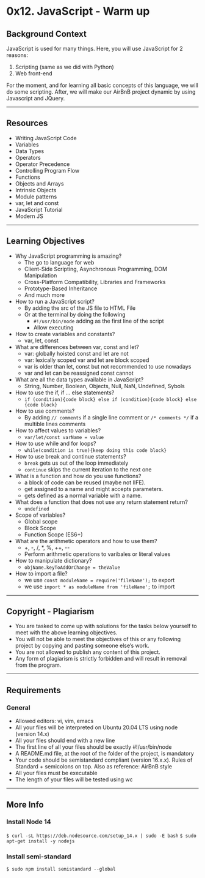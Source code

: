 # 0x12. JavaScript - Warm up

## Background Context

JavaScript is used for many things. Here, you will use JavaScript for 2 reasons:

1. Scripting (same as we did with Python)
2. Web front-end

For the moment, and for learning all basic concepts of this language, we will do some scripting. After, we will make our AirBnB project dynamic by using Javascript and JQuery.

---

## Resources

- Writing JavaScript Code
- Variables
- Data Types
- Operators
- Operator Precedence
- Controlling Program Flow
- Functions
- Objects and Arrays
- Intrinsic Objects
- Module patterns
- var, let and const
- JavaScript Tutorial
- Modern JS

---

## Learning Objectives

- Why JavaScript programming is amazing?
  - The go to language for web
  - Client-Side Scripting, Asynchronous Programming, DOM Manipulation
  - Cross-Platform Compatibility, Libraries and Frameworks
  - Prototype-Based Inheritance
  - And much more
- How to run a JavaScript script?
  - By adding the src of the JS file to HTML File
  - Or at the terminal by doing the following
    - `#!/usr/bin/node` adding as the first line of the script
    - Allow executing
- How to create variables and constants?
  - var, let, const
- What are differences between var, const and let?
  - var: globally hoisted const and let are not
  - var: lexically scoped var and let are block scoped
  - var is older than let, const but not recommended to use nowadays
  - var and let can be reassigned const cannot
- What are all the data types available in JavaScript?
  - String, Number, Boolean, Objects, Null, NaN, Undefined, Sybols
- How to use the if, if ... else statements?
  - `if (condition){code block} else if (condition){code block} else {code block}`
- How to use comments?
  - By adding `// comments` if a single line comment or `/* comments */` if a multible lines comments
- How to affect values to variables?
  - `var/let/const varName = value`
- How to use while and for loops?
  - `while(condition is true){keep doing this code block}`
- How to use break and continue statements?
  - `break` gets us out of the loop immediately
  - `continue` skips the current iteration to the next one
- What is a function and how do you use functions?
  - a block of code can be reused (maybe not IIFE).
  - get assigned to a name and might accepts parameters.
  - gets defined as a normal variable with a name.
- What does a function that does not use any return statement return?
  - `undefined`
- Scope of variables?
  - Global scope
  - Block Scope
  - Function Scope (ES6+)
- What are the arithmetic operators and how to use them?
  - +, -, /, \*, %, ++, --
  - Perform arithmetic operations to varibales or literal values
- How to manipulate dictionary?
  - `objName.keyToAddOrChange = theValue`
- How to import a file?
  - we use `const moduleName = require('fileName');` to export
  - we use `import * as moduleName from 'fileName';` to import

---

## Copyright - Plagiarism

- You are tasked to come up with solutions for the tasks below yourself to meet with the above learning objectives.
- You will not be able to meet the objectives of this or any following project by copying and pasting someone else’s work.
- You are not allowed to publish any content of this project.
- Any form of plagiarism is strictly forbidden and will result in removal from the program.

---

## Requirements

### General

- Allowed editors: vi, vim, emacs
- All your files will be interpreted on Ubuntu 20.04 LTS using node (version 14.x)
- All your files should end with a new line
- The first line of all your files should be exactly #!/usr/bin/node
- A README.md file, at the root of the folder of the project, is mandatory
- Your code should be semistandard compliant (version 16.x.x). Rules of Standard + semicolons on top. Also as reference: AirBnB style
- All your files must be executable
- The length of your files will be tested using wc

---

## More Info

### Install Node 14

`$ curl -sL https://deb.nodesource.com/setup_14.x | sudo -E bash`
`$ sudo apt-get install -y nodejs`

### Install semi-standard

`$ sudo npm install semistandard --global`
